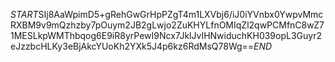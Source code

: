 $START$SIj8AaWpimD5+gRehGwGrHpPZgT4m1LXVbj6/iJ0iYVnbx0YwpvMmcRXBM9v9mQzhzby7pOuym2JB2gLwjo2ZuKHYLfnOMIqZl2qwPCMfnC8wZ71MESLkpWMThbqog6E9iR8yrPewI9Ncx7JklJvIHNwiduchKH039opL3Guyr2eJzzbcHLKy3eBjAkcYUoKh2YXk5J4p6kz6RdMsQ78Wg==$END$